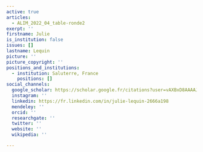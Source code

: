 ```yaml
---
active: true
articles:
  - ALIM_2022_04_table-ronde2
exerpt: ''
firstname: Julie
is_institution: false
issues: []
lastname: Lequin
picture: ''
picture_copyright: ''
positions_and_institutions:
  - institution: Saluterre, France
    positions: []
social_channels:
  google_scholar: https://scholar.google.fr/citations?user=vAXBxD8AAAAJ&hl=fr
  instagram: ''
  linkedin: https://fr.linkedin.com/in/julie-lequin-2666a198
  mendeley: ''
  orcid: ''
  researchgate: ''
  twitter: ''
  website: ''
  wikipedia: ''

---
```

